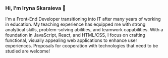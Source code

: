 ### Hi, I’m Iryna Skaraieva 👋

  I'm a Front-End Developer transitioning into IT after many years of working in education. My teaching experience has equipped me with strong analytical skills, problem-solving abilities, and teamwork capabilities. With a foundation in JavaScript, React, and HTML/CSS, I focus on crafting functional, visually appealing web applications to enhance user experiences.
   Proposals for cooperation with technologies that need to be studied are welcome!

<!---
Irskaraieva/Irskaraieva is a ✨ special ✨ repository because its `README.md` (this file) appears on your GitHub profile.
You can click the Preview link to take a look at your changes.
--->
